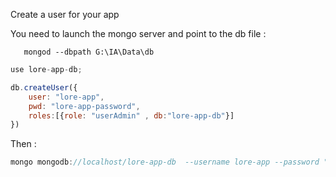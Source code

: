 Create a user for your app

You need to launch the mongo server and point to the db file :

```
   mongod --dbpath G:\IA\Data\db
```

```javascript
use lore-app-db;

db.createUser({
    user: "lore-app",
    pwd: "lore-app-password",
    roles:[{role: "userAdmin" , db:"lore-app-db"}]
})

```

Then :

```javascript
mongo mongodb://localhost/lore-app-db  --username lore-app --password "lore-app-password"
```
